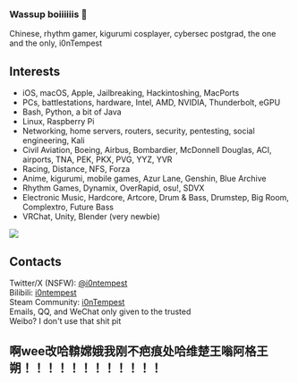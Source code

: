 ### Wassup boiiiiiis 👋
Chinese, rhythm gamer, kigurumi cosplayer, cybersec postgrad, the one and the only, i0nTempest

## Interests
- iOS, macOS, Apple, Jailbreaking, Hackintoshing, MacPorts
- PCs, battlestations, hardware, Intel, AMD, NVIDIA, Thunderbolt, eGPU
- Bash, Python, a bit of Java
- Linux, Raspberry Pi
- Networking, home servers, routers, security, pentesting, social engineering, Kali
- Civil Aviation, Boeing, Airbus, Bombardier, McDonnell Douglas, ACI, airports, TNA, PEK, PKX, PVG, YYZ, YVR
- Racing, Distance, NFS, Forza
- Anime, kigurumi, mobile games, Azur Lane, Genshin, Blue Archive
- Rhythm Games, Dynamix, OverRapid, osu!, SDVX
- Electronic Music, Hardcore, Artcore, Drum & Bass, Drumstep, Big Room, Complextro, Future Bass
- VRChat, Unity, Blender (very newbie)

<img src="https://github-readme-stats-mrdulin.vercel.app/api?username=i0ntempest&show_icons=true&hide_border=true&icon_color=79dafa&title_color=50eeee&text_color=ccff00%22%20align=%22right%22%3E">

## Contacts

Twitter/X (NSFW): [@i0ntempest](https://twitter.com/i0ntempest) \
Bilibili: [i0ntempest](https://space.bilibili.com/14848087) \
Steam Community: [i0nTempest](https://steamcommunity.com/id/i0ntempest/) \
Emails, QQ, and WeChat only given to the trusted \
Weibo? I don't use that shit pit

## 啊wee改哈鞥嫦娥我刚不疤痕处哈维楚王嗡阿格王朔！！！！！！！！！！！！

<!--
**i0ntempest/i0ntempest** is a ✨ _special_ ✨ repository because its `README.md` (this file) appears on your GitHub profile.

Here are some ideas to get you started:

- 🔭 I’m currently working on ...
- 🌱 I’m currently learning ...
- 👯 I’m looking to collaborate on ...
- 🤔 I’m looking for help with ...
- 💬 Ask me about ...
- 📫 How to reach me: ...
- 😄 Pronouns: ...
- ⚡ Fun fact: ...
-->
